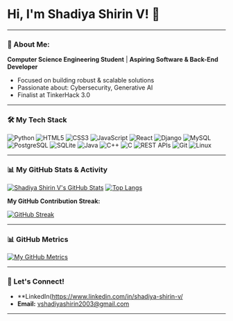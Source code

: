 # Hi, I'm Shadiya Shirin V! 👋

---

### 🚀 About Me:

**Computer Science Engineering Student** | **Aspiring Software & Back-End Developer**

* Focused on building robust & scalable solutions
* Passionate about: Cybersecurity, Generative AI
* Finalist at TinkerHack 3.0

---

### 🛠️ My Tech Stack

![Python](https://img.shields.io/badge/Python-3776AB?style=for-the-badge&logo=python&logoColor=white)
![HTML5](https://img.shields.io/badge/HTML5-E34F26?style=for-the-badge&logo=html5&logoColor=white)
![CSS3](https://img.shields.io/badge/CSS3-1572B6?style=for-the-badge&logo=css3&logoColor=white)
![JavaScript](https://img.shields.io/badge/JavaScript-F7DF1E?style=for-the-badge&logo=javascript&logoColor=black)
![React](https://img.shields.io/badge/React-61DAFB?style=for-the-badge&logo=react&logoColor=black) ![Django](https://img.shields.io/badge/Django-092E20?style=for-the-badge&logo=django&logoColor=white)
![MySQL](https://img.shields.io/badge/MySQL-4479A1?style=for-the-badge&logo=mysql&logoColor=white)
![PostgreSQL](https://img.shields.io/badge/PostgreSQL-316192?style=for-the-badge&logo=postgresql&logoColor=white)
![SQLite](https://img.shields.io/badge/SQLite-07405E?style=for-the-badge&logo=sqlite&logoColor=white)
![Java](https://img.shields.io/badge/Java-007396?style=for-the-badge&logo=java&logoColor=white)
![C++](https://img.shields.io/badge/C%2B%2B-00599C?style=for-the-badge&logo=c%2B%2B&logoColor=white)
![C](https://img.shields.io/badge/C-00599C?style=for-the-badge&logo=c&logoColor=white)
![REST APIs](https://img.shields.io/badge/REST_APIs-000000?style=for-the-badge&logo=api&logoColor=white)
![Git](https://img.shields.io/badge/Git-F05032?style=for-the-badge&logo=git&logoColor=white)
![Linux](https://img.shields.io/badge/Linux-FCC624?style=for-the-badge&logo=linux&logoColor=black)

---

### 📊 My GitHub Stats & Activity

[![Shadiya Shirin V's GitHub Stats](https://github-readme-stats.vercel.app/api?username=ShadiyaShirin&show_icons=true&theme=radical&hide_border=true&include_all_commits=true)](https://github.com/anurag-rajori/github-readme-stats)
[![Top Langs](https://github-readme-stats.vercel.app/api/top-langs/?username=ShadiyaShirin&layout=compact&theme=radical&hide_border=true)](https://github.com/anurag-rajori/github-readme-stats)

**My GitHub Contribution Streak:**

[![GitHub Streak](https://streak-stats.demolab.com/?user=ShadiyaShirin&theme=radical&hide_border=true)](https://git.io/streak-stats)


---

### 📊 GitHub Metrics

[![My GitHub Metrics](https://metrics.lecoq.io/api/ShadiyaShirin?base=header,activity,community,repositories&isocalendar=1&plugin_issues=base&plugin_languages=base&plugin_stars=base&theme=dark)](https://github.com/ShadiyaShirin)

---

### 🤝 Let's Connect!

* **LinkedIn(https://www.linkedin.com/in/shadiya-shirin-v/
* **Email:** vshadiyashirin2003@gmail.com


---
